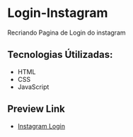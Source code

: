 # Login-Instagram
 Recriando Pagina de Login do instagram

## Tecnologias Útilizadas:
* HTML
* CSS
* JavaScript

## Preview Link

* [Instagram Login](https://carlosdev0410.github.io/Login-Instagram/)
